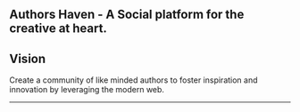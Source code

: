 ## Authors Haven - A Social platform for the creative at heart.

## Vision

Create a community of like minded authors to foster inspiration and innovation
by leveraging the modern web.

---
